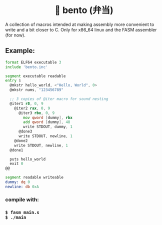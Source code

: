 <h1 align='center'> 🍱 bento (弁当) </h1>
A collection of macros intended at making assembly more convenient to write and a bit closer to C. Only for x86_64 linux and the FASM assembler (for now).

<h2> Example: </h2>


```asm
format ELF64 executable 3
include 'bento.inc'

segment executable readable
entry $
  @mkstr hello_world, <"Hello, World", 0>
  @mkstr nums, "123456789"

  ;; 3 copies of @iter macro for sound nesting
  @iter1 r8, 0, 9
    @iter2 rax, 0, 9
      @iter3 rbx, 0, 9
        mov qword [dummy], rbx
        add qword [dummy], 48
        write STDOUT, dummy, 1
      @done3
      write STDOUT, newline, 1
    @done2
    write STDOUT, newline, 1
  @done1

  puts hello_world
  exit 0
@@

segment readable writeable 
dummy: dq 0
newline: db 0xA
```

<h3>compile with:<h3>


```
$ fasm main.s
$ ./main
```
